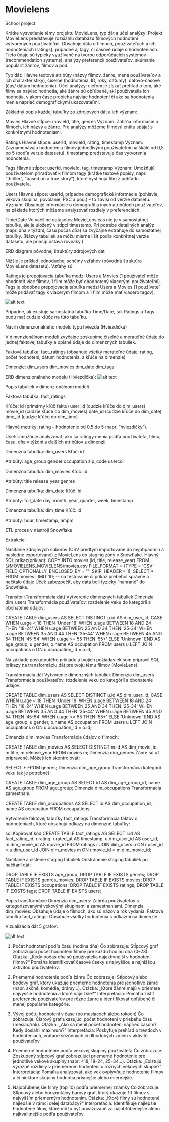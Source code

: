 # Movielens
School project


Krátke vysvetlenie témy projektu MovieLens, typ dát a účel analýzy:
Projekt MovieLens predstavuje rozsiahlu databázu filmových hodnotení vytvorených používateľmi. Obsahuje dáta o filmoch, používateľoch a ich hodnoteniach (ratings), prípadne aj tagy, či časové údaje o hodnoteniach. Tieto údaje sú typicky využívané na tvorbu odporúčacích systémov (recommendation systems), analýzy preferencií používateľov, skúmanie popularít žánrov, filmov a pod.

Typ dát:
Hlavne textové atribúty (názvy filmov, žánre, mená používateľov a ich charakteristiky), číselné (hodnotenia, ID, roky, dátumy), dátovo-časové (čas/ dátum hodnotenia).
Účel analýzy: cieľom je získať prehľad o tom, aké filmy sa najviac hodnotia, aké žánre sú obľúbené, akí používatelia ich hodnotia, v akom čase prebieha najviac hodnotení či ako sa hodnotenia menia naprieč demografickými ukazovateľmi.



Základný popis každej tabuľky zo zdrojových dát a ich význam:

Movies 
Hlavné stĺpce: movieId, title, genres
Význam: Zahŕňa informácie o filmoch, ich názvy a žánre. Pre analýzy môžeme filmovú entitu spájať s konkrétnymi hodnoteniami.

Ratings
Hlavné stĺpce: userId, movieId, rating, timestamp
Význam: Zaznamenávajú hodnotenia filmov jednotlivými používateľmi na škále od 0,5 po 5 (podľa verzie datasetu). timestamp predstavuje čas vytvorenia hodnotenia.

Tags
Hlavné stĺpce: userId, movieId, tag, timestamp
Význam: Umožňujú používateľom priraďovať k filmom tagy (krátke textové popisy, napr. “thriller”, “based on a true story”), ktoré vystihujú film z pohľadu používateľa.

Users
Hlavné stĺpce: userId, prípadne demografické informácie (pohlavie, veková skupina, povolanie, PSČ a pod.) – to závisí od verzie datasetu.
Význam: Obsahuje informácie o demografii a iných atribútoch používateľov, na základe ktorých môžeme analyzovať rozdiely v preferenciách.

Time/Date
Vo väčšine datasetov MovieLens čas nie je v samostatnej tabuľke, ale je uložený v stĺpci timestamp. Pri potrebe detailných analýz (napr. dňa v týždni, času počas dňa) sa zvyčajne extrahuje do samostatnej tabuľky.
(Názvy tabuliek sa môžu mierne líšiť podľa konkrétnej verzie datasetu, ale princíp ostáva rovnaký.)

ERD diagram pôvodnej štruktúry zdrojových dát

Nižšie je príklad jednoduchej schémy vzťahov (pôvodná štruktúra MovieLens datasetu). Vzťahy sú:

Ratings je prepojovacia tabuľka medzi Users a Movies (1 používateľ môže ohodnotiť viac filmov, 1 film môže byť ohodnotený viacerými používateľmi).
Tags je obdobne prepojovacia tabuľka medzi Users a Movies (1 používateľ môže pridávať tagy k viacerým filmom a 1 film môže mať viacero tagov).

![alt text](image.png)

Prípadne, ak existuje samostatná tabuľka Time/Date, tak Ratings a Tags budú mať cudzie kľúče na túto tabuľku.



Návrh dimenzionálneho modelu typu hviezda (Hviezdička)

V dimenzionálnom modeli zvyčajne zoskupíme číselné a merateľné údaje do jednej faktovej tabuľky a opisné údaje do dimenzných tabuliek.

Faktová tabuľka:
fact_ratings (obsahuje všetky merateľné údaje: rating, počet hodnotení, dátum hodnotenia, a kľúče na dimenzie)

Dimenzie:
dim_users 
dim_movies 
dim_date 
dim_tags 

ERD dimenzionálneho modelu (Hviezdička):
![alt text](image-1.png)


Popis tabuliek v dimenzionálnom modeli

Faktová tabuľka: fact_ratings

Kľúče:
id (primárny kľúč faktu)
user_id (cudzie kľúče do dim_users)
movie_id (cudzie kľúče do dim_movies)
date_id (cudzie kľúče do dim_date)
time_id (cudzie kľúče do dim_time)

Hlavné metriky:
rating – hodnotenie od 0,5 do 5 (napr. “hviezdičky”).

Účel:
Umožňuje analyzovať, ako sa ratingy menia podľa používateľa, filmu, času, dňa v týždni a ďalších atribútov z dimenzií.

Dimenzná tabuľka: dim_users
Kľúč:
id 

Atribúty:
age_group
gender
occupation
zip_code
usercol


Dimenzná tabuľka: dim_movies
Kľúč:
id

Atribúty:
title
release_year
genres


Dimenzná tabuľka: dim_date
Kľúč:
id

Atribúty:
full_date
day, month, year, quarter, week, timestamp


Dimenzná tabuľka: dim_time
Kľúč:
id

Atribúty:
hour, timestamp, ampm

ETL proces v nástroji Snowflake

Extrakcia:

Načítanie zdrojových súborov (CSV predtým importovane do myphpadmin a nasledne exportovane) z MovieLens do staging zóny v Snowflake.
Hlavný SQL príkaz(príklad): COPY INTO movies (id, title, release_year)
FROM @MOVIELENS_MOVIELENS/movies.csv
FILE_FORMAT = (TYPE = 'CSV' FIELD_OPTIONALLY_ENCLOSED_BY = '"' SKIP_HEADER = 1);
SELECT * FROM movies LIMIT 10; -- na testovanie či príkaz prebehol správne a načítalo údaje
Účel: zabezpečiť, aby dáta boli fyzicky “nahrané” do Snowflake.



Transfor (Transformácia dát)
Vytvorenie dimenzných tabuliek
Dimenzia dim_users
Transformácia používateľov, rozdelenie veku do kategórií a obohatenie údajov:

CREATE TABLE dim_users AS
SELECT DISTINCT
    u.id AS dim_user_id,
    CASE 
        WHEN u.age < 18 THEN 'Under 18'
        WHEN u.age BETWEEN 18 AND 24 THEN '18-24'
        WHEN u.age BETWEEN 25 AND 34 THEN '25-34'
        WHEN u.age BETWEEN 35 AND 44 THEN '35-44'
        WHEN u.age BETWEEN 45 AND 54 THEN '45-54'
        WHEN u.age >= 55 THEN '55+'
        ELSE 'Unknown'
    END AS age_group,
    u.gender,
    o.name AS occupation
FROM users u
LEFT JOIN occupations o ON u.occupation_id = o.id;


Na základe poskytnutého príkladu a tvojich požiadaviek som pripravil SQL príkazy na transformáciu dát pre tvoju tému filmov (MovieLens):

Transformácia dát
Vytvorenie dimenzných tabuliek
Dimenzia dim_users
Transformácia používateľov, rozdelenie veku do kategórií a obohatenie údajov:


CREATE TABLE dim_users AS
SELECT DISTINCT
    u.id AS dim_user_id,
    CASE 
        WHEN u.age < 18 THEN 'Under 18'
        WHEN u.age BETWEEN 18 AND 24 THEN '18-24'
        WHEN u.age BETWEEN 25 AND 34 THEN '25-34'
        WHEN u.age BETWEEN 35 AND 44 THEN '35-44'
        WHEN u.age BETWEEN 45 AND 54 THEN '45-54'
        WHEN u.age >= 55 THEN '55+'
        ELSE 'Unknown'
    END AS age_group,
    u.gender,
    o.name AS occupation
FROM users u
LEFT JOIN occupations o ON u.occupation_id = o.id;

Dimenzia dim_movies
Transformácia údajov o filmoch:

CREATE TABLE dim_movies AS
SELECT DISTINCT
    m.id AS dim_movie_id,
    m.title,
    m.release_year
FROM movies m;
Dimenzia dim_genres
Žánre sú už pripravené. Môžeš ich skontrolovať:


SELECT * FROM genres;
Dimenzia dim_age_group
Transformácia kategórií veku (ak je potrebné):


CREATE TABLE dim_age_group AS
SELECT 
    id AS dim_age_group_id,
    name AS age_group
FROM age_group;
Dimenzia dim_occupations
Transformácia zamestnaní:


CREATE TABLE dim_occupations AS
SELECT 
    id AS dim_occupation_id,
    name AS occupation
FROM occupations;

Vytvorenie faktovej tabuľky fact_ratings
Transformácia faktov o hodnoteniach, ktoré obsahujú odkazy na dimenzné tabuľky:

sql
Kopírovať kód
CREATE TABLE fact_ratings AS
SELECT 
    r.id AS fact_rating_id,
    r.rating,
    r.rated_at AS timestamp,
    u.dim_user_id AS user_id,
    m.dim_movie_id AS movie_id
FROM ratings r
JOIN dim_users u ON r.user_id = u.dim_user_id
JOIN dim_movies m ON r.movie_id = m.dim_movie_id;

Načítanie a čistenie staging tabuliek
Odstránenie staging tabuliek po načítaní dát:

DROP TABLE IF EXISTS age_group;
DROP TABLE IF EXISTS genres;
DROP TABLE IF EXISTS genres_movies;
DROP TABLE IF EXISTS movies;
DROP TABLE IF EXISTS occupations;
DROP TABLE IF EXISTS ratings;
DROP TABLE IF EXISTS tags;
DROP TABLE IF EXISTS users;

Popis transformácie
Dimenzia dim_users:
Zahŕňa používateľov s kategorizovanými vekovými skupinami a zamestnaniami.
Dimenzia dim_movies:
Obsahuje údaje o filmoch, ako sú názov a rok vydania.
Faktová tabuľka fact_ratings:
Obsahuje všetky hodnotenia s odkazmi na dimenzie.


Vizualizácia dát 5 grafov:

![alt text](image-2.png)

1. Počet hodnotení podľa času (hodina dňa)
Čo zobrazuje: Stĺpcový graf zobrazujúci počet hodnotení filmov pre každú hodinu dňa (0–23).
Otázka: „Kedy počas dňa sú používatelia najaktívnejší v hodnotení filmov?“
Pomáha identifikovať časové úseky s najvyššou a najnižšou aktivitou používateľov.

2. Priemerné hodnotenie podľa žánru
Čo zobrazuje: Stĺpcový alebo bodový graf, ktorý ukazuje priemerné hodnotenia pre jednotlivé žánre (napr. akčné, komédie, drámy...).
Otázka: „Ktoré žánre majú v priemere najvyššie hodnotenia a ktoré najnižšie?“
Interpretácia: Pomáha zistiť preferencie používateľov pre rôzne žánre a identifikovať obľúbené či menej populárne kategórie.

3. Vývoj počtu hodnotení v čase (po mesiacoch alebo rokoch)
Čo zobrazuje: Čiarový graf ukazujúci počet hodnotení v priebehu času (mesiac/rok).
Otázka: „Ako sa menil počet hodnotení naprieč časom? Kedy dosiahli maximum?“
Interpretácia: Poskytuje prehľad o trendoch v hodnoteniach, vrátane sezónnych či dlhodobých zmien v aktivite používateľov.

4. Priemerné hodnotenie podľa vekovej skupiny používateľa
Čo zobrazuje: Zoskupený stĺpcový graf zobrazujúci priemerné hodnotenie pre jednotlivé vekové skupiny (napr. <18, 18–24, 25–34...).
Otázka: „Existujú výrazné rozdiely v priemernom hodnotení u rôznych vekových skupín?“
Interpretácia: Pomáha analyzovať, ako vek ovplyvňuje hodnotenie filmov a či niektoré skupiny hodnotia prísnejšie alebo miernejšie.

5. Najobľúbenejšie filmy (top 10) podľa priemernej známky
Čo zobrazuje: Stĺpcový alebo horizontálny barový graf, ktorý ukazuje 10 filmov s najvyšším priemerným hodnotením.
Otázka: „Ktoré filmy sú hodnotené najlepšie v rámci celej databázy?“
Interpretácia: Identifikuje najlepšie hodnotené filmy, ktoré môžu byť považované za najobľúbenejšie alebo najkvalitnejšie podľa používateľov.